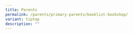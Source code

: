 ```yaml
---
title: Parents
permalink: /parents/primary-parents/booklist-bookshop/
variant: tiptap
description: ""
---
```

